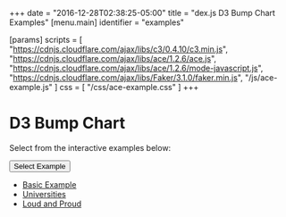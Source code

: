 +++
date = "2016-12-28T02:38:25-05:00"
title = "dex.js D3 Bump Chart Examples"
[menu.main]
  identifier = "examples"

[params]
  scripts = [
    "https://cdnjs.cloudflare.com/ajax/libs/c3/0.4.10/c3.min.js",
    "https://cdnjs.cloudflare.com/ajax/libs/ace/1.2.6/ace.js",
    "https://cdnjs.cloudflare.com/ajax/libs/ace/1.2.6/mode-javascript.js",
    "https://cdnjs.cloudflare.com/ajax/libs/Faker/3.1.0/faker.min.js",
    "/js/ace-example.js"
  ]
  css = [ "/css/ace-example.css" ]
+++

<style>
  #Chart {
    display: inline-block !important;
    max-height: 100% !important;
    max-width: 100% !important;
    width: 100% !important;
    height: 100% !important;
  }
</style>

# D3 Bump Chart

Select from the interactive examples below:
<div class="btn-group">
  <button type="button" class="btn btn-default dropdown-toggle" data-toggle="dropdown" aria-haspopup="true" aria-expanded="false">
    Select Example <span class="caret"></span>
  </button>
  <ul id="ex-dropdown" class="dropdown-menu">
    <li><a id="basic" href="#">Basic Example</a></li>
    <li><a id="universities" href="#">Universities</a></li>
    <li><a id="loud" href="#">Loud and Proud</a></li>
  </ul>
</div>

<div id="example-info"></div>
<div id="layout-container" class="WideChart">
  <div class="ui-layout-center">
    <div id="Chart"></div>
  </div>
  <div class="ui-layout-west">
    <div id="ConfigurationPane"></div>
  </div>
</div>

<div id="ace-editor"></div>
<div id="ace-error"></div>

<script>
  var editor, chart;

  $(document).ready(function () {
    editor = createEditor({
      "parent"        : "ace-editor",
      "errorParent"   : "ace-error",
      "theme"         : "ace/theme/monokai",
      "mode"          : "ace/mode/javascript",
      "contentDir"    : "/examples/charts/d3/bumpchart",
      "initialContent": "/examples/charts/d3/bumpchart/basic.js",
      "initialInfo"   : "/examples/charts/d3/bumpchart/basic.html"
    });

    $('#layout-container').layout({
      applyDemoStyles: false,
      west: {
        size: 335
      },
      onresize: function () {
        chart.refresh();
      }
    });
  });
</script>
